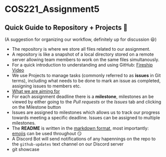 # COS221_Assignment5

## Quick Guide to Repository + Projects :round_pushpin:
(A suggestion for organizing our workflow, definitely up for discussion :smiley:)
- The repository is where we store all files related to our assignment.
- A repository is like a snapshot of a local directory stored on a remote server allowing team members to work on the same files simultanously.
- For a quick introduction to understanding and using GitHub: [Fireship Video](https://youtu.be/HkdAHXoRtos?si=ax6mAmmd5BQ5ZsaP)
- We use Projects to manage tasks (commonly referred to as **issues** in Git terms), including what needs to be done to mark an issue as completed, assigning issues to members etc.
- [What we are aiming for](https://youtu.be/yFQ-p6wMS_Y?si=Xkz19jPfAGdglEEm)
- For each assignment deadline there is a **milestone**, milestones an be viewed by either going to the _Pull requests_ or the _Issues_ tab and clicking on the Milestone button
- Issues are assigned to milestones which allows us to track our progress towards meeting a specific deadline. Issues can be assigned to multiple milestones.
- The **README** is written in the [markdown format](https://youtu.be/HUBNt18RFbo?si=gQAA_U-E8poBMxpN), most importantly: [emojis](https://gist.github.com/rxaviers/7360908) can be used throughout :smirk:
- A Discord Bot will send notifications of any hapennings on the repo to the `github-updates` text channel on our Discord server
- git showcase
